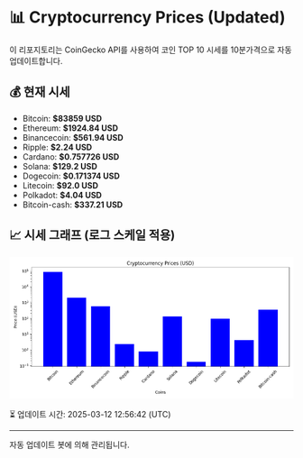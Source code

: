 
# 📊 Cryptocurrency Prices (Updated)

이 리포지토리는 CoinGecko API를 사용하여 코인 TOP 10 시세를 10분가격으로 자동 업데이트합니다.

## 💰 현재 시세
- Bitcoin: **$83859 USD**
- Ethereum: **$1924.84 USD**
- Binancecoin: **$561.94 USD**
- Ripple: **$2.24 USD**
- Cardano: **$0.757726 USD**
- Solana: **$129.2 USD**
- Dogecoin: **$0.171374 USD**
- Litecoin: **$92.0 USD**
- Polkadot: **$4.04 USD**
- Bitcoin-cash: **$337.21 USD**

## 📈 시세 그래프 (로그 스케일 적용)
![Crypto Prices](crypto_prices.png)

⏳ 업데이트 시간: 2025-03-12 12:56:42 (UTC)

---
자동 업데이트 봇에 의해 관리됩니다.
